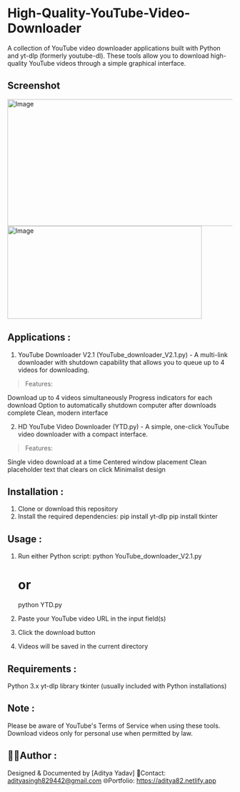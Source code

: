 # High-Quality-YouTube-Video-Downloader
A collection of YouTube video downloader applications built with Python and yt-dlp (formerly youtube-dl). These tools allow you to download high-quality YouTube videos through a simple graphical interface.

## Screenshot 
<img width="625" height="284" alt="Image" src="https://github.com/user-attachments/assets/d9d6532b-1e40-489d-bece-367719d18717" />

<img width="435" height="208" alt="Image" src="https://github.com/user-attachments/assets/135eb84e-7a30-45d0-ba49-99104dd22eb0" />


## Applications :

1. YouTube Downloader V2.1 (YouTube_downloader_V2.1.py) -
A multi-link downloader with shutdown capability that allows you to queue up to 4 videos for downloading.

>Features:

Download up to 4 videos simultaneously
Progress indicators for each download
Option to automatically shutdown computer after downloads complete
Clean, modern interface

2. HD YouTube Video Downloader (YTD.py) -
A simple, one-click YouTube video downloader with a compact interface.

>Features:

Single video download at a time
Centered window placement
Clean placeholder text that clears on click
Minimalist design


## Installation :

1. Clone or download this repository
2. Install the required dependencies:
    pip install yt-dlp
    pip install tkinter


## Usage :

1. Run either Python script:
    python YouTube_downloader_V2.1.py
    # or
    python YTD.py

2. Paste your YouTube video URL in the input field(s)
3. Click the download button
4. Videos will be saved in the current directory


## Requirements :
Python 3.x
yt-dlp library
tkinter (usually included with Python installations)


## Note :
Please be aware of YouTube's Terms of Service when using these tools. Download videos only for personal use when permitted by law.


## 👨‍💻Author :
Designed & Documented by [Aditya Yadav]
📩Contact: adityasingh829442@gmail.com
🌐Portfolio: https://aditya82.netlify.app
